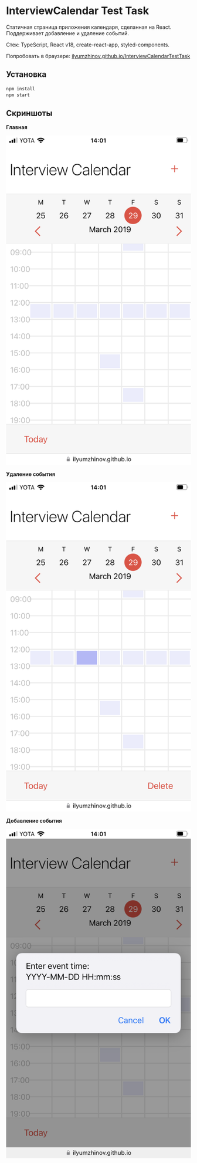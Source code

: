 # InterviewCalendar Test Task

Статичная страница приложения календаря, сделанная на React. Поддерживает добавление и удаление событий.

Стек: TypeScript, React v18, create-react-app, styled-components.

Попробовать в браузере: [ilyumzhinov.github.io/InterviewCalendarTestTask](https://ilyumzhinov.github.io/InterviewCalendarTestTask/)

## Установка

```bash
npm install
npm start
```

## Скриншоты

**Главная**

![Main Mobile](screenshots/MainMobile.png)

**Удаление события**

![Delete Mobile](screenshots/DeleteMobile.png)

**Добавление события**

![Add Mobile](screenshots/AddMobile.png)
